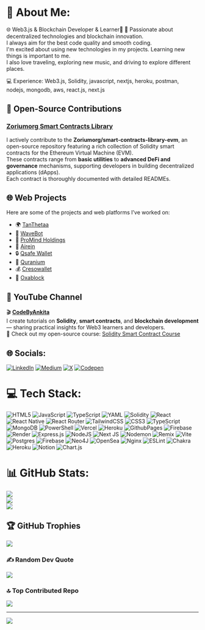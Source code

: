 # 💫 About Me:
🌐 Web3.js & Blockchain Developer & Learner🚀 🔗 Passionate about decentralized technologies and blockchain innovation. <br> I always aim for the best code quality and smooth coding. <br> I'm excited about using new technologies in my projects. Learning new things is important to me.<br> I also love traveling, exploring new music, and driving to explore different places. <br>

💻 Experience: Web3.js, Solidity, javascript, nextjs, heroku, postman, nodejs, mongodb, aws, react.js, next.js

## 🧩 Open-Source Contributions

### [Zoriumorg Smart Contracts Library](https://github.com/Zoriumorg/smart-contracts-library-evm)
I actively contribute to the **Zoriumorg/smart-contracts-library-evm**, an open-source repository featuring a rich collection of Solidity smart contracts for the Ethereum Virtual Machine (EVM).  
These contracts range from **basic utilities** to **advanced DeFi and governance** mechanisms, supporting developers in building decentralized applications (dApps).  
Each contract is thoroughly documented with detailed READMEs.


## 🌐 Web Projects

Here are some of the projects and web platforms I’ve worked on:

- 🌍 [TanThetaa](https://www.tanthetaa.com/)
- 🌊 [WaveBot](https://www.wavebot.app/)
- 💼 [ProMind Holdings](https://promindholdings.com/)
- 🤖 [Airein](https://airein.io/)
- 🔒 [Qsafe Wallet](https://www.qsafewallet.com/)
- 📖 [Quranium](https://www.quranium.org/)
- 💰 [Cresowallet](https://oxablock.com/)
- 🎨 [Oxablock](https://oxablock.com/)



## 🎥 YouTube Channel
🎬 **[CodeByAnkita](https://www.youtube.com/@CodeByAnkita)**  
I create tutorials on **Solidity**, **smart contracts**, and **blockchain development** — sharing practical insights for Web3 learners and developers.  
📘 Check out my open-source course: [Solidity Smart Contract Course](https://github.com/codebyankita/solidity-smart-contract-course)



## 🌐 Socials:
[![LinkedIn](https://img.shields.io/badge/LinkedIn-%230077B5.svg?logo=linkedin&logoColor=white)](https://www.linkedin.com/in/ankita-virani-4bb478282) [![Medium](https://img.shields.io/badge/Medium-12100E?logo=medium&logoColor=white)](https://medium.com/@ankitacode11) [![X](https://img.shields.io/badge/X-black.svg?logo=X&logoColor=white)](https://x.com/@anki_eth) [![Codepen](https://img.shields.io/badge/Codepen-000000?style=for-the-badge&logo=codepen&logoColor=white)](https://codepen.io/Ankita-Virani) 

# 💻 Tech Stack:
![HTML5](https://img.shields.io/badge/html5-%23E34F26.svg?style=for-the-badge&logo=html5&logoColor=white) ![JavaScript](https://img.shields.io/badge/javascript-%23323330.svg?style=for-the-badge&logo=javascript&logoColor=%23F7DF1E) ![TypeScript](https://img.shields.io/badge/typescript-%23007ACC.svg?style=for-the-badge&logo=typescript&logoColor=white) ![YAML](https://img.shields.io/badge/yaml-%23ffffff.svg?style=for-the-badge&logo=yaml&logoColor=151515) ![Solidity](https://img.shields.io/badge/Solidity-%23363636.svg?style=for-the-badge&logo=solidity&logoColor=white) ![React](https://img.shields.io/badge/react-%2320232a.svg?style=for-the-badge&logo=react&logoColor=%2361DAFB) ![React Native](https://img.shields.io/badge/react_native-%2320232a.svg?style=for-the-badge&logo=react&logoColor=%2361DAFB) ![React Router](https://img.shields.io/badge/React_Router-CA4245?style=for-the-badge&logo=react-router&logoColor=white) ![TailwindCSS](https://img.shields.io/badge/tailwindcss-%2338B2AC.svg?style=for-the-badge&logo=tailwind-css&logoColor=white) ![CSS3](https://img.shields.io/badge/css3-%231572B6.svg?style=for-the-badge&logo=css3&logoColor=white) ![TypeScript](https://img.shields.io/badge/typescript-%23007ACC.svg?style=for-the-badge&logo=typescript&logoColor=white) ![MongoDB](https://img.shields.io/badge/MongoDB-%234ea94b.svg?style=for-the-badge&logo=mongodb&logoColor=white) ![PowerShell](https://img.shields.io/badge/PowerShell-%235391FE.svg?style=for-the-badge&logo=powershell&logoColor=white) ![Vercel](https://img.shields.io/badge/vercel-%23000000.svg?style=for-the-badge&logo=vercel&logoColor=white) ![Heroku](https://img.shields.io/badge/heroku-%23430098.svg?style=for-the-badge&logo=heroku&logoColor=white) ![GithubPages](https://img.shields.io/badge/github%20pages-121013?style=for-the-badge&logo=github&logoColor=white) ![Firebase](https://img.shields.io/badge/firebase-%23039BE5.svg?style=for-the-badge&logo=firebase) ![Render](https://img.shields.io/badge/Render-%46E3B7.svg?style=for-the-badge&logo=render&logoColor=white) ![Express.js](https://img.shields.io/badge/express.js-%23404d59.svg?style=for-the-badge&logo=express&logoColor=%2361DAFB) ![NodeJS](https://img.shields.io/badge/node.js-6DA55F?style=for-the-badge&logo=node.js&logoColor=white) ![Next JS](https://img.shields.io/badge/Next-black?style=for-the-badge&logo=next.js&logoColor=white) ![Nodemon](https://img.shields.io/badge/NODEMON-%23323330.svg?style=for-the-badge&logo=nodemon&logoColor=%BBDEAD) ![Remix](https://img.shields.io/badge/remix-%23000.svg?style=for-the-badge&logo=remix&logoColor=white) ![Vite](https://img.shields.io/badge/vite-%23646CFF.svg?style=for-the-badge&logo=vite&logoColor=white) ![Postgres](https://img.shields.io/badge/postgres-%23316192.svg?style=for-the-badge&logo=postgresql&logoColor=white) ![Firebase](https://img.shields.io/badge/firebase-a08021?style=for-the-badge&logo=firebase&logoColor=ffcd34) ![Neo4J](https://img.shields.io/badge/Neo4j-008CC1?style=for-the-badge&logo=neo4j&logoColor=white) ![OpenSea](https://img.shields.io/badge/OpenSea-%232081E2.svg?style=for-the-badge&logo=opensea&logoColor=white) ![Nginx](https://img.shields.io/badge/nginx-%23009639.svg?style=for-the-badge&logo=nginx&logoColor=white) ![ESLint](https://img.shields.io/badge/ESLint-4B3263?style=for-the-badge&logo=eslint&logoColor=white) ![Chakra](https://img.shields.io/badge/chakra-%234ED1C5.svg?style=for-the-badge&logo=chakraui&logoColor=white) ![Heroku](https://img.shields.io/badge/heroku-%23430098.svg?style=for-the-badge&logo=heroku&logoColor=white) ![Notion](https://img.shields.io/badge/Notion-%23000000.svg?style=for-the-badge&logo=notion&logoColor=white) ![Chart.js](https://img.shields.io/badge/chart.js-F5788D.svg?style=for-the-badge&logo=chart.js&logoColor=white)
# 📊 GitHub Stats:
![](https://github-readme-stats.vercel.app/api?username=codebyankita&theme=dark&hide_border=false&include_all_commits=false&count_private=true)<br/>
![](https://github-readme-streak-stats.herokuapp.com/?user=codebyankita&theme=dark&hide_border=false)<br/>
![](https://github-readme-stats.vercel.app/api/top-langs/?username=codebyankita&theme=dark&hide_border=false&include_all_commits=false&count_private=true&layout=compact)

## 🏆 GitHub Trophies
![](https://github-profile-trophy.vercel.app/?username=codebyankita&theme=radical&no-frame=false&no-bg=true&margin-w=4)

### ✍️ Random Dev Quote
![](https://quotes-github-readme.vercel.app/api?type=horizontal&theme=radical)

### 🔝 Top Contributed Repo
![](https://github-contributor-stats.vercel.app/api?username=codebyankita&limit=5&theme=dark&combine_all_yearly_contributions=true)

---
[![](https://visitcount.itsvg.in/api?id=codebyankita&icon=0&color=0)](https://visitcount.itsvg.in)


